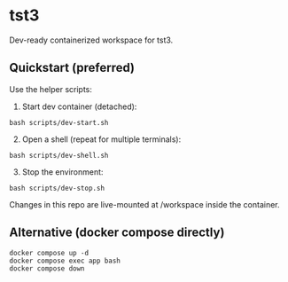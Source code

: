 # tst3

Dev-ready containerized workspace for tst3.

## Quickstart (preferred)

Use the helper scripts:

1) Start dev container (detached):

```
bash scripts/dev-start.sh
```

2) Open a shell (repeat for multiple terminals):

```
bash scripts/dev-shell.sh
```

3) Stop the environment:

```
bash scripts/dev-stop.sh
```

Changes in this repo are live-mounted at /workspace inside the container.

## Alternative (docker compose directly)

```
docker compose up -d
docker compose exec app bash
docker compose down
```
